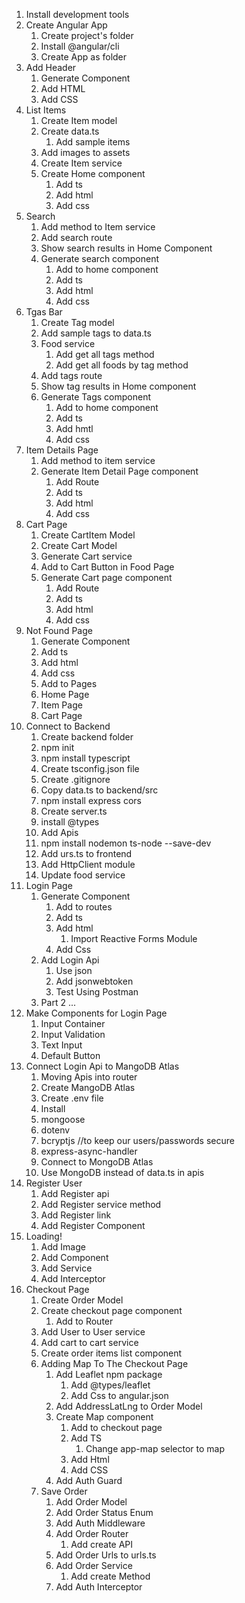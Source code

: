 1. Install development tools
2. Create Angular App
    1. Create project's folder
    2. Install @angular/cli
    3. Create App as folder
3. Add Header
    1. Generate Component
    2. Add HTML
    3. Add CSS
4. List Items
    1. Create Item model
    2. Create data.ts
        1. Add sample items
    3. Add images to assets
    4. Create Item service
    5. Create Home component
        1. Add ts
        2. Add html
        3. Add css
5. Search
    1. Add method to Item service
    2. Add search route
    3. Show search results in Home Component
    4. Generate search component
        1. Add to home component
        2. Add ts
        3. Add html
        4. Add css
6. Tgas Bar
    1. Create Tag model
    2. Add sample tags to data.ts
    3. Food service
        1. Add get all tags method
        2. Add get all foods by tag method
    4. Add tags route
    5. Show tag results in Home component
    6. Generate Tags component
        1. Add to home component
        2. Add ts
        3. Add hmtl
        4. Add css
7. Item Details Page
    1. Add method to item service
    2. Generate Item Detail Page component
        1. Add Route
        2. Add ts
        3. Add html
        4. Add css
8. Cart Page
    1. Create CartItem Model
    2. Create Cart Model
    3. Generate Cart service
    4. Add to Cart Button in Food Page
    5. Generate Cart page component
        1. Add Route
        2. Add ts
        3. Add html
        4. Add css
9. Not Found Page
    1. Generate Component
      1. Add ts
      2. Add html
      3. Add css
    2. Add to Pages
      1. Home Page
      2. Item Page
      3. Cart Page
10. Connect to Backend
    1. Create backend folder
    2. npm init
    3. npm install typescript
    4. Create tsconfig.json file
    5. Create .gitignore
    6. Copy data.ts to backend/src
    7. npm install express cors
    8. Create server.ts
      1. install @types
      2. Add Apis
    9. npm install nodemon ts-node --save-dev
    10. Add urs.ts to frontend
    11. Add HttpClient module
    12. Update food service
11. Login Page
    1. Generate Component
        1. Add to routes
        2. Add ts
        3. Add html
            1. Import Reactive Forms Module
        4. Add Css
    2. Add Login Api
        1. Use json
        2. Add jsonwebtoken
        3. Test Using Postman
    3. Part 2 ...
13. Make Components for Login Page
    1. Input Container
    2. Input Validation
    3. Text Input
    4. Default Button
14. Connect Login Api to MangoDB Atlas
    1. Moving Apis into router
    2. Create MangoDB Atlas
    3. Create .env file
    4. Install
      1. mongoose
      2. dotenv
      3. bcryptjs  //to keep our users/passwords secure
      4. express-async-handler
    5. Connect to MongoDB Atlas
    6. Use MongoDB instead of data.ts in apis
15. Register User
    1. Add Register api
    2. Add Register service method
    3. Add Register link
    4. Add Register Component
16. Loading!
    1. Add Image
    2. Add Component
    3. Add Service
    4. Add Interceptor
17. Checkout Page
    1. Create Order Model
    2. Create checkout page component
        1. Add to Router
    3. Add User to User service
    4. Add cart to cart service
    5. Create order items list component
    6. Adding Map To The Checkout Page
        1. Add Leaflet npm package
            1. Add @types/leaflet
            2. Add Css to angular.json
        2. Add AddressLatLng to Order Model
        3. Create Map component
            1. Add to checkout page
            2. Add TS
                1. Change app-map selector to map
            3. Add Html
            4. Add CSS
        4. Add Auth Guard
    7. Save Order
        1. Add Order Model
        2. Add Order Status Enum
        3. Add Auth Middleware
        4. Add Order Router
            1. Add create API
        5. Add Order Urls to urls.ts
        6. Add Order Service
            1. Add create Method
        7. Add Auth Interceptor

    
